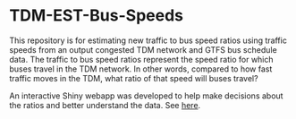 # TDM-EST-Bus-Speeds

This repository is for estimating new traffic to bus speed ratios using traffic speeds from an output congested TDM network and GTFS bus schedule data. The traffic to bus speed ratios represent the speed ratio for which buses travel in the TDM network. In other words, compared to how fast traffic moves in the TDM, what ratio of that speed will buses travel?

An interactive Shiny webapp was developed to help make decisions about the ratios and better understand the data. See [here](https://christopher-day.shinyapps.io/bus_speeds_viewer/).
